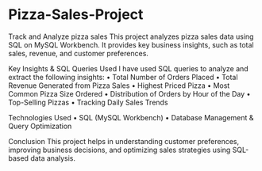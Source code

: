 # Pizza-Sales-Project
Track and Analyze pizza sales
This project analyzes pizza sales data using SQL on MySQL Workbench. It provides key business insights, such as total sales, revenue, and customer preferences.

Key Insights & SQL Queries Used
I have used SQL queries to analyze and extract the following insights:
	•	Total Number of Orders Placed
	•	Total Revenue Generated from Pizza Sales
	•	Highest Priced Pizza
	•	Most Common Pizza Size Ordered
	•	Distribution of Orders by Hour of the Day
	•	Top-Selling Pizzas
	•	Tracking Daily Sales Trends

Technologies Used
	•	SQL (MySQL Workbench)
	•	Database Management & Query Optimization

Conclusion
This project helps in understanding customer preferences, improving business decisions, and optimizing sales strategies using SQL-based data analysis.

